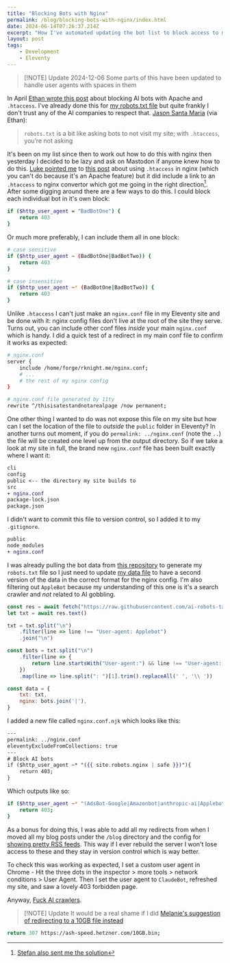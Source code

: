 ```yaml
---
title: "Blocking Bots with Nginx"
permalink: /blog/blocking-bots-with-nginx/index.html
date: 2024-06-14T07:26:37.214Z
excerpt: "How I've automated updating the bot list to block access to my site"
layout: post
tags:
    - Development
    - Eleventy
---
```


>  [!NOTE] Update 2024-12-06
> Some parts of this have been updated to handle user agents with spaces in them

In April [Ethan wrote this post](https://ethanmarcotte.com/wrote/blockin-bots/) about blocking AI bots with Apache and `.htaccess`. I've already done this for [my robots.txt file](/robots.txt) but quite frankly I don't trust any of the AI companies to respect that. [Jason Santa Maria](https://jasonsantamaria.com/) (via Ethan):

> `robots.txt` is a bit like asking bots to not visit my site; with `.htaccess`, you’re not asking

It's been on my list since then to work out how to do this with nginx then yesterday I decided to be lazy and ask on Mastodon if anyone knew how to do this. [Luke pointed me](https://octodon.social/@lukeharby/112607929306747099) to [this post](https://stackoverflow.com/questions/35766676/how-can-i-use-an-htaccess-file-in-nginx/35767433#35767433) about using `.htaccess` in nginx (which you can't do because it's an Apache feature) but it did include a link to an `.htaccess` to nginx convertor which got me going in the right direction[^1]. After some digging around there are a few ways to do this. I could block each individual bot in it's own block:

```bash
if ($http_user_agent = "BadBotOne") {
	return 403
}
```

Or much more preferably, I can include them all in one block:

```bash
# case sensitive
if ($http_user_agent ~ (BadBotOne|BadBotTwo)) {
	return 403
}

# case insensitive
if ($http_user_agent ~* (BadBotOne|BadBotTwo)) {
	return 403
}
```

Unlike `.htaccess` I can't just make an `nginx.conf` file in my Eleventy site and be done with it: nginx config files don't live at the root of the site they serve. Turns out, you can include other conf files _inside_ your main `nginx.conf` which is handy. I did a quick test of a redirect in my main conf file to confirm it works as expected:

```bash
# nginx.conf
server {
    include /home/forge/rknight.me/nginx.conf;
	# ... 
	# the rest of my nginx config
}
```

```bash
# nginx.conf file generated by 11ty
rewrite ^/thisisatestandnotarealpage /now permanent;
```

One other thing I wanted to do was not expose this file on my site but how can I set the location of the file to _outside_ the `public` folder in Eleventy? In another turns out moment, if you do `permalink: ../nginx.conf` (note the `..`) the file will be created one level up from the output directory. So if we take a look at my site in full, the brand new `nginx.conf` file has been built exactly where I want it:

```diff
cli
config
public <-- the directory my site builds to
src
+ nginx.conf
package-lock.json
package.json
```

I didn't want to commit this file to version control, so I added it to my `.gitignore`.

```diff
public
node_modules
+ nginx.conf
```

I was already pulling the bot data from [this repository](https://github.com/ai-robots-txt/ai.robots.txt/blob/main/robots.txt) to generate my `robots.txt` file so I just need to update [my data file](https://github.com/rknightuk/rknight.me/blob/master/src/_data/site/robots.js) to have a second version of the data in the correct format for the nginx config. I'm also filtering out `AppleBot` because my understanding of this one is it's a search crawler and _not_ related to AI gobbling.

```js
const res = await fetch("https://raw.githubusercontent.com/ai-robots-txt/ai.robots.txt/main/robots.txt")
let txt = await res.text()

txt = txt.split("\n")
    .filter(line => line !== "User-agent: Applebot")
    .join("\n")

const bots = txt.split("\n")
    .filter(line => {
        return line.startsWith("User-agent:") && line !== "User-agent: Applebot"
    })
    .map(line => line.split(": ")[1].trim().replaceAll(' ', '\\ '))

const data = {
    txt: txt,
    nginx: bots.join('|'),
}
```

I added a new file called `nginx.conf.njk` which looks like this:

```handlebars
---
permalink: ../nginx.conf
eleventyExcludeFromCollections: true
---
# Block AI bots
if ($http_user_agent ~* "({{ site.robots.nginx | safe }})"){
    return 403;
}
```

Which outputs like so:

```bash
if ($http_user_agent ~* "(AdsBot-Google|Amazonbot|anthropic-ai|Applebot|Applebot-Extended|AwarioRssBot|AwarioSmartBot|Bytespider|CCBot|ChatGPT-User|ClaudeBot|Claude-Web|cohere-ai|DataForSeoBot|Diffbot|FacebookBot|FriendlyCrawler|Google-Extended|GoogleOther|GPTBot|img2dataset|ImagesiftBot|magpie-crawler|Meltwater|omgili|omgilibot|peer39_crawler|peer39_crawler/1.0|PerplexityBot|PiplBot|scoop.it|Seekr|YouBot)"){
    return 403;
}
```

As a bonus for doing this, I was able to add all my redirects from when I moved all my blog posts under the `/blog` directory and the config for [showing pretty RSS feeds](https://rknight.me/blog/styling-rss-and-atom-feeds/). This way if I ever rebuild the server I won't lose access to these and they stay in version control which is way better.

To check this was working as expected, I set a custom user agent in Chrome - Hit the three dots in the inspector > more tools > network conditions > User Agent. Then I set the user agent to `ClaudeBot`, refreshed my site, and saw a lovely 403 forbidden page.

Anyway, [Fuck AI crawlers](https://coryd.dev/posts/2024/go-ahead-and-block-ai-web-crawlers/).

>  [!NOTE] Update
> It would be a real shame if I did [Melanie's suggestion of redirecting to a 10GB file instead](https://melkat.blog/p/unsafe-pricing)

```bash
return 307 https://ash-speed.hetzner.com/10GB.bin;
```

[^1]: [Stefan also sent me the solution](https://phpc.social/@stefanzweifel/112608837688404741)
